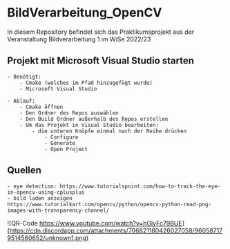 # BildVerarbeitung_OpenCV
In diesem Repository befindet sich das Praktikumsprojekt aus der Veranstaltung Bildverarbeitung 1 im WiSe 2022/23


## Projekt mit Microsoft Visual Studio starten
    - Benötigt:
        - Cmake (welches im Pfad hinzugefügt wurde)
        - Microsoft Visual Studio

    - Ablauf:
        - Cmake öffnen
        - Den Ordner des Repos auswählen
        - Den Build Ordner außerhalb des Repos erstellen
        - Um das Projekt in Visual Studio bearbeiten:
            - die unteren Knöpfe einmal nach der Reihe drücken
                - Configure
                - Generate
                - Open Project


## Quellen
    - eye detection: https://www.tutorialspoint.com/how-to-track-the-eye-in-opencv-using-cplusplus
    - bild laden anzeigen https://www.tutorialkart.com/opencv/python/opencv-python-read-png-images-with-transparency-channel/

![QR-Code https://www.youtube.com/watch?v=hGlyFc79BUE](https://cdn.discordapp.com/attachments/706821180426027058/960587179514560652/unknown1.png)